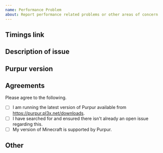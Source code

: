 ```yaml
---
name: Performance Problem
about: Report performance related problems or other areas of concern
---
```


<!--
  Before reporting performance problems here, please make sure you are on the latest version of Purpur.
-->

## Timings link
<!--
  We ask that all timings are a link, not a screenshot. Screenshots inhibit our ability to figure out the real cause of the issue.
  Example: https://timings.pl3x.net/?id=4cd655d32ad445aa9063f2130ae3b794
-->

## Description of issue
<!--
  Please describe your issue in detail.
-->

## Purpur version
<!--
  Run `/version` on your server and **paste** the full, unmodified output here.
  "latest" is *not* a version; we require the output of `/version` so we can adequately track down the issue.
  Additionally, do NOT provide a screenshot, you MUST paste the entire output.

  > version
  [18:58:15 INFO]: Checking version, please wait...
  [18:58:15 INFO]: This server is running Purpur version git-Purpur-1126 (MC: 1.16.5) (Implementing API version 1.16.5-R0.1-SNAPSHOT)
  [18:58:15 INFO]: You are running the latest version
  [18:58:15 INFO]: Previous version: git-Purpur-1120 (MC: 1.16.5)
-->

## Agreements
Please agree to the following.
- [ ] I am running the latest version of Purpur available from https://purpur.pl3x.net/downloads.
- [ ] I have searched for and ensured there isn't already an open issue regarding this.
- [ ] My version of Minecraft is supported by Purpur.

## Other
<!--
  Please include other helpful information below. Spark report can come in handy.
  The more information we receive, the quicker and more effective we can be at finding the solution to the issue.
-->
